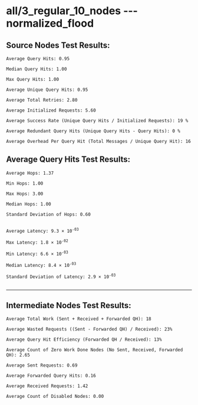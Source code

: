 # all/3_regular_10_nodes --- normalized_flood
## Source Nodes Test Results:
	Average Query Hits: 0.95

	Median Query Hits: 1.00

	Max Query Hits: 1.00

	Average Unique Query Hits: 0.95

	Average Total Retries: 2.80

	Average Initialized Requests: 5.60

	Average Success Rate (Unique Query Hits / Initialized Requests): 19 %

	Average Redundant Query Hits (Unique Query Hits - Query Hits): 0 %

	Average Overhead Per Query Hit (Total Messages / Unique Query Hit): 16



## Average Query Hits Test Results:
<pre><code>Average Hops: 1.37

Min Hops: 1.00

Max Hops: 3.00

Median Hops: 1.00

Standard Deviation of Hops: 0.60


Average Latency: 9.3 × 10<sup>-03</sup>

Max Latency: 1.8 × 10<sup>-02</sup>

Min Latency: 6.6 × 10<sup>-03</sup>

Median Latency: 8.4 × 10<sup>-03</sup>

Standard Deviation of Latency: 2.9 × 10<sup>-03</sup>

</code></pre>

---------------------------------------------
## Intermediate Nodes Test Results:

	Average Total Work (Sent + Received + Forwarded QH): 18

	Average Wasted Requests ((Sent - Forwarded QH) / Received): 23%

	Average Query Hit Efficiency (Forwarded QH / Received): 13%

	Average Count of Zero Work Done Nodes (No Sent, Received, Forwarded QH): 2.65

	Average Sent Requests: 0.69

	Average Forwarded Query Hits: 0.16

	Average Received Requests: 1.42

	Average Count of Disabled Nodes: 0.00

